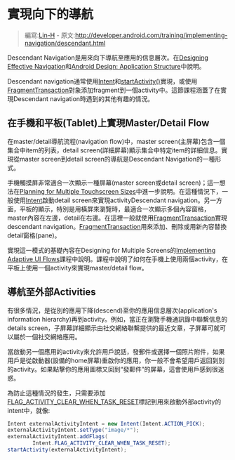 # 實現向下的導航

> 編寫:[Lin-H](https://github.com/Lin-H) - 原文:<http://developer.android.com/training/implementing-navigation/descendant.html>

Descendant Navigation是用來向下導航至應用的信息層次。在[Designing Effective Navigation](http://developer.android.com/training/design-navigation/descendant-lateral.html)和[Android Design: Application Structure](http://developer.android.com/design/patterns/app-structure.html)中說明。

Descendant navigation通常使用[Intent](http://developer.android.com/reference/android/content/Intent.html)和[startActivity()](http://developer.android.com/reference/android/content/Context.html#startActivity%28android.content.Intent%29)實現，或使用[FragmentTransaction](http://developer.android.com/reference/android/app/FragmentTransaction.html)對象添加fragment到一個activity中。這節課程涵蓋了在實現Descendant navigation時遇到的其他有趣的情況。

## 在手機和平板(Tablet)上實現Master/Detail Flow

在master/detail導航流程(navigation flow)中，master screen(主屏幕)包含一個集合中item的列表，detail screen(詳細屏幕)顯示集合中特定item的詳細信息。實現從master screen到detail screen的導航是Descendant Navigation的一種形式。

手機觸摸屏非常適合一次顯示一種屏幕(master screen或detail screen)；這一想法在[Planning for Multiple Touchscreen Sizes](http://developer.android.com/training/design-navigation/multiple-sizes.html)中進一步說明。在這種情況下，一般使用[Intent](http://developer.android.com/reference/android/content/Intent.html)啟動detail screen來實現activityDescendant navigation。另一方面，平板的顯示，特別是用橫屏來瀏覽時，最適合一次顯示多個內容窗格，master內容在左邊，detail在右邊。在這裡一般就使用[FragmentTransaction](http://developer.android.com/reference/android/app/FragmentTransaction.html)實現descendant navigation。[FragmentTransaction](http://developer.android.com/reference/android/app/FragmentTransaction.html)用來添加、刪除或用新內容替換detail窗格(pane)。

實現這一模式的基礎內容在Designing for Multiple Screens的[Implementing Adaptive UI Flows](http://developer.android.com/training/multiscreen/adaptui.html)課程中說明。課程中說明了如何在手機上使用兩個activity，在平板上使用一個activity來實現master/detail flow。

## 導航至外部Activities

有很多情況，是從別的應用下降(descend)至你的應用信息層次(application's information hierarchy)再到activity。例如，當正在瀏覽手機通訊錄中聯繫信息的details screen，子屏幕詳細顯示由社交網絡聯繫提供的最近文章，子屏幕可就可以屬於一個社交網絡應用。

當啟動另一個應用的activity來允許用戶說話，發郵件或選擇一個照片附件，如果用戶是從啟動器(設備的home屏幕)重啟你的應用，你一般不會希望用戶返回到別的activity。如果點擊你的應用圖標又回到“發郵件”的屏幕，這會使用戶感到很迷惑。

為防止這種情況的發生，只需要添加[FLAG_ACTIVITY_CLEAR_WHEN_TASK_RESET](http://developer.android.com/reference/android/content/Intent.html#FLAG_ACTIVITY_CLEAR_WHEN_TASK_RESET)標記到用來啟動外部activity的intent中，就像:

```java
Intent externalActivityIntent = new Intent(Intent.ACTION_PICK);
externalActivityIntent.setType("image/*");
externalActivityIntent.addFlags(
        Intent.FLAG_ACTIVITY_CLEAR_WHEN_TASK_RESET);
startActivity(externalActivityIntent);
```
